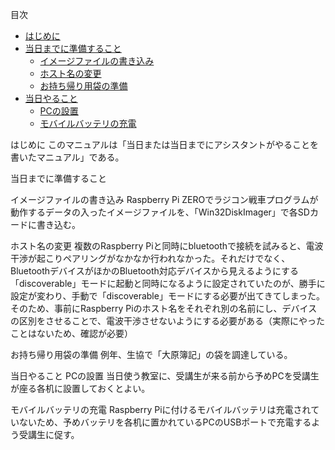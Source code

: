 目次

<!-- @import "[TOC]" {cmd="toc" depthFrom=1 depthTo=6 orderedList=false} -->

<!-- code_chunk_output -->

- [はじめに](#はじめに)
- [当日までに準備すること](#当日までに準備すること)
  - [イメージファイルの書き込み](#イメージファイルの書き込み)
  - [ホスト名の変更](#ホスト名の変更)
  - [お持ち帰り用袋の準備](#お持ち帰り用袋の準備)
- [当日やること](#当日やること)
  - [PCの設置](#pcの設置)
  - [モバイルバッテリの充電](#モバイルバッテリの充電)

<!-- /code_chunk_output -->

はじめに
このマニュアルは「当日または当日までにアシスタントがやることを書いたマニュアル」である。

当日までに準備すること

イメージファイルの書き込み
Raspberry Pi ZEROでラジコン戦車プログラムが動作するデータの入ったイメージファイルを、「Win32DiskImager」で各SDカードに書き込む。

ホスト名の変更
複数のRaspberry Piと同時にbluetoothで接続を試みると、電波干渉が起こりペアリングがなかなか行われなかった。それだけでなく、BluetoothデバイスがほかのBluetooth対応デバイスから見えるようにする「discoverable」モードに起動と同時になるように設定されていたのが、勝手に設定が変わり、手動で「discoverable」モードにする必要が出てきてしまった。
そのため、事前にRaspberry Piのホスト名をそれぞれ別の名前にし、デバイスの区別をさせることで、電波干渉させないようにする必要がある（実際にやったことはないため、確認が必要）

お持ち帰り用袋の準備
例年、生協で「大原簿記」の袋を調達している。

当日やること
PCの設置
当日使う教室に、受講生が来る前から予めPCを受講生が座る各机に設置しておくとよい。

モバイルバッテリの充電
Raspberry Piに付けるモバイルバッテリは充電されていないため、予めバッテリを各机に置かれているPCのUSBポートで充電するよう受講生に促す。
